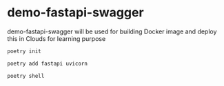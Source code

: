 # demo-fastapi-swagger
demo-fastapi-swagger will be used for building Docker image and deploy this in Clouds for learning purpose

```sh
poetry init
```

```sh
poetry add fastapi uvicorn
```

```sh
poetry shell
```